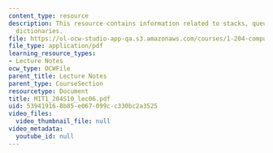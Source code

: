 ```yaml
---
content_type: resource
description: This resource contains information related to stacks, queues, trees and
  dictionaries.
file: https://ol-ocw-studio-app-qa.s3.amazonaws.com/courses/1-204-computer-algorithms-in-systems-engineering-spring-2010/539419168b85e067099cc330bc2a3525_MIT1_204S10_lec06.pdf
file_type: application/pdf
learning_resource_types:
- Lecture Notes
ocw_type: OCWFile
parent_title: Lecture Notes
parent_type: CourseSection
resourcetype: Document
title: MIT1_204S10_lec06.pdf
uid: 53941916-8b85-e067-099c-c330bc2a3525
video_files:
  video_thumbnail_file: null
video_metadata:
  youtube_id: null
---
```

